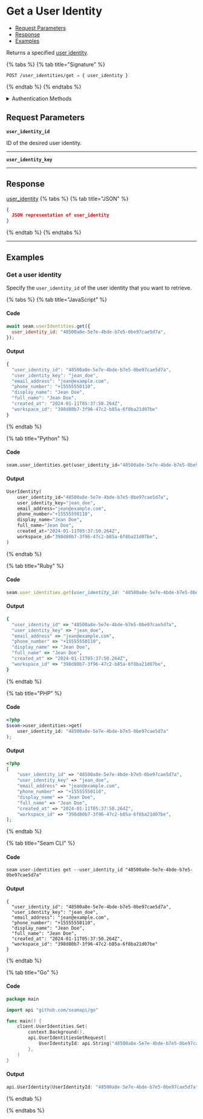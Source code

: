 # Get a User Identity

- [Request Parameters](./#request-parameters)
- [Response](./#response)
- [Examples](./#examples)

Returns a specified [user identity](https://docs.seam.co/latest/capability-guides/mobile-access-in-development/managing-mobile-app-user-accounts-with-user-identities#what-is-a-user-identity).

{% tabs %}
{% tab title="Signature" %}
```
POST /user_identities/get ⇒ { user_identity }
```
{% endtab %}
{% endtabs %}

<details>

<summary>Authentication Methods</summary>

- API key
- Personal access token
  <br>Must also include the `seam-workspace` header in the request.

To learn more, see [Authentication](https://docs.seam.co/latest/api/authentication).
</details>

## Request Parameters

**`user_identity_id`** 

ID of the desired user identity.

---

**`user_identity_key`** 

---


## Response

[user\_identity](./)
{% tabs %}
{% tab title="JSON" %}
```json
{
  JSON representation of user_identity
}
```
{% endtab %}
{% endtabs %}

---

## Examples

### Get a user identity

Specify the `user_identity_id` of the user identity that you want to retrieve.

{% tabs %}
{% tab title="JavaScript" %}
#### Code

```javascript
await seam.userIdentities.get({
  user_identity_id: "48500a8e-5e7e-4bde-b7e5-0be97cae5d7a",
});
```

#### Output

```javascript
{
  "user_identity_id": "48500a8e-5e7e-4bde-b7e5-0be97cae5d7a",
  "user_identity_key": "jean_doe",
  "email_address": "jean@example.com",
  "phone_number": "+15555550110",
  "display_name": "Jean Doe",
  "full_name": "Jean Doe",
  "created_at": "2024-01-11T05:37:50.264Z",
  "workspace_id": "398d80b7-3f96-47c2-b85a-6f8ba21d07be"
}
```
{% endtab %}

{% tab title="Python" %}
#### Code

```python
seam.user_identities.get(user_identity_id="48500a8e-5e7e-4bde-b7e5-0be97cae5d7a")
```

#### Output

```python
UserIdentity(
    user_identity_id="48500a8e-5e7e-4bde-b7e5-0be97cae5d7a",
    user_identity_key="jean_doe",
    email_address="jean@example.com",
    phone_number="+15555550110",
    display_name="Jean Doe",
    full_name="Jean Doe",
    created_at="2024-01-11T05:37:50.264Z",
    workspace_id="398d80b7-3f96-47c2-b85a-6f8ba21d07be",
)
```
{% endtab %}

{% tab title="Ruby" %}
#### Code

```ruby
seam.user_identities.get(user_identity_id: "48500a8e-5e7e-4bde-b7e5-0be97cae5d7a")
```

#### Output

```ruby
{
  "user_identity_id" => "48500a8e-5e7e-4bde-b7e5-0be97cae5d7a",
  "user_identity_key" => "jean_doe",
  "email_address" => "jean@example.com",
  "phone_number" => "+15555550110",
  "display_name" => "Jean Doe",
  "full_name" => "Jean Doe",
  "created_at" => "2024-01-11T05:37:50.264Z",
  "workspace_id" => "398d80b7-3f96-47c2-b85a-6f8ba21d07be",
}
```
{% endtab %}

{% tab title="PHP" %}
#### Code

```php
<?php
$seam->user_identities->get(
    user_identity_id: "48500a8e-5e7e-4bde-b7e5-0be97cae5d7a"
);
```

#### Output

```php
<?php
[
    "user_identity_id" => "48500a8e-5e7e-4bde-b7e5-0be97cae5d7a",
    "user_identity_key" => "jean_doe",
    "email_address" => "jean@example.com",
    "phone_number" => "+15555550110",
    "display_name" => "Jean Doe",
    "full_name" => "Jean Doe",
    "created_at" => "2024-01-11T05:37:50.264Z",
    "workspace_id" => "398d80b7-3f96-47c2-b85a-6f8ba21d07be",
];
```
{% endtab %}

{% tab title="Seam CLI" %}
#### Code

```seam_cli
seam user-identities get --user_identity_id "48500a8e-5e7e-4bde-b7e5-0be97cae5d7a"
```

#### Output

```seam_cli
{
  "user_identity_id": "48500a8e-5e7e-4bde-b7e5-0be97cae5d7a",
  "user_identity_key": "jean_doe",
  "email_address": "jean@example.com",
  "phone_number": "+15555550110",
  "display_name": "Jean Doe",
  "full_name": "Jean Doe",
  "created_at": "2024-01-11T05:37:50.264Z",
  "workspace_id": "398d80b7-3f96-47c2-b85a-6f8ba21d07be"
}
```
{% endtab %}

{% tab title="Go" %}
#### Code

```go
package main

import api "github.com/seamapi/go"

func main() {
	client.UserIdentities.Get(
		context.Background(),
		api.UserIdentitiesGetRequest{
			UserIdentityId: api.String("48500a8e-5e7e-4bde-b7e5-0be97cae5d7a"),
		},
	)
}
```

#### Output

```go
api.UserIdentity{UserIdentityId: "48500a8e-5e7e-4bde-b7e5-0be97cae5d7a", UserIdentityKey: "jean_doe", EmailAddress: "jean@example.com", PhoneNumber: "+15555550110", DisplayName: "Jean Doe", FullName: "Jean Doe", CreatedAt: "2024-01-11T05:37:50.264Z", WorkspaceId: "398d80b7-3f96-47c2-b85a-6f8ba21d07be"}
```
{% endtab %}

{% endtabs %}


